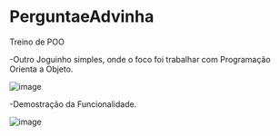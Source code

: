 # PerguntaeAdvinha
Treino de POO

-Outro Joguinho simples, onde o foco foi trabalhar com Programação Orienta a Objeto.

![image](https://user-images.githubusercontent.com/103529259/173883099-c5c51584-8a5a-4515-b3f4-455800772c85.png)

-Demostração da Funcionalidade.

![image](https://user-images.githubusercontent.com/103529259/173882842-fe3a4228-6929-49ed-a716-c4723277270f.png)
